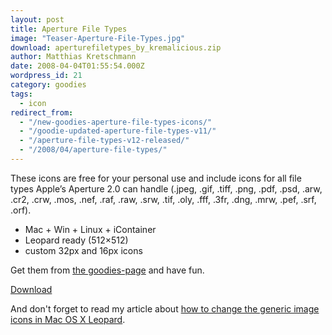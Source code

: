 ```yaml
---
layout: post
title: Aperture File Types
image: "Teaser-Aperture-File-Types.jpg"
download: aperturefiletypes_by_kremalicious.zip
author: Matthias Kretschmann
date: 2008-04-04T01:55:54.000Z
wordpress_id: 21
category: goodies
tags:
  - icon
redirect_from:
  - "/new-goodies-aperture-file-types-icons/"
  - "/goodie-updated-aperture-file-types-v11/"
  - "/aperture-file-types-v12-released/"
  - "/2008/04/aperture-file-types/"
---
```


These icons are free for your personal use and include icons for all file types Apple’s Aperture 2.0 can handle (.jpeg, .gif, .tiff, .png, .pdf, .psd, .arw, .cr2, .crw, .mos, .nef, .raf, .raw, .srw, .tif, .oly, .fff, .3fr, .dng, .mrw, .pef, .srf, .orf).

  * Mac + Win + Linux + iContainer
  * Leopard ready (512×512)
  * custom 32px and 16px icons

Get them from [the goodies-page](http://www.kremalicious.com/goodies/) and have fun.

<p class="content-download">
    <a class="icon-download" href="/media/aperturefiletypes_by_kremalicious.zip">Download</a>
</p>

And don't forget to read my article about [how to change the generic image icons in Mac OS X Leopard](http://www.kremalicious.com/2008/04/changing-the-image-icons-in-mac-os-x-leopard/).
